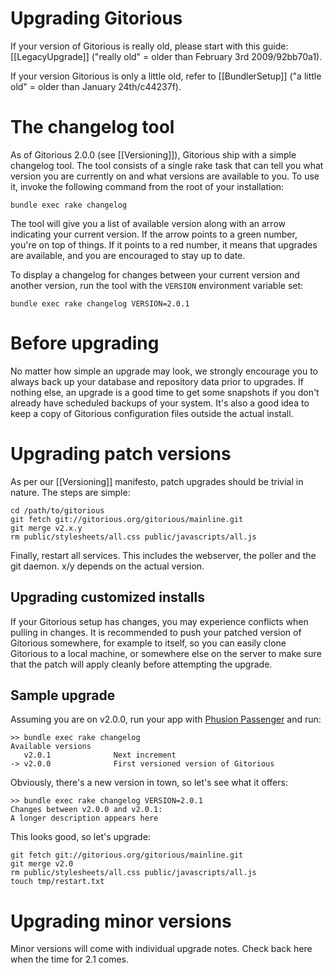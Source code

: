 # Upgrading Gitorious

If your version of Gitorious is really old, please start with this guide: [[LegacyUpgrade]] ("really old" = older than February 3rd 2009/92bb70a1).

If your version Gitorious is only a little old, refer to [[BundlerSetup]] ("a little old" = older than January 24th/c44237f).

The changelog tool
===============

As of Gitorious 2.0.0 (see [[Versioning]]), Gitorious ship with a simple changelog tool. The tool consists of a single rake task that can tell you what version you are currently on and what versions are available to you. To use it, invoke the following command from the root of your installation:

    bundle exec rake changelog

The tool will give you a list of available version along with an arrow indicating your current version. If the arrow points to a green number, you're on top of things. If it points to a red number, it means that upgrades are available, and you are encouraged to stay up to date.

To display a changelog for changes between your current version and another version, run the tool with the `VERSION` environment variable set:

    bundle exec rake changelog VERSION=2.0.1

Before upgrading
==============

No matter how simple an upgrade may look, we strongly encourage you to always back up your database and repository data prior to upgrades. If nothing else, an upgrade is a good time to get some snapshots if you don't already have scheduled backups of your system. It's also a good idea to keep a copy of Gitorious configuration files outside the actual install.

Upgrading patch versions
====================

As per our [[Versioning]] manifesto, patch upgrades should be trivial in nature. The steps are simple:

    cd /path/to/gitorious
    git fetch git://gitorious.org/gitorious/mainline.git
    git merge v2.x.y
    rm public/stylesheets/all.css public/javascripts/all.js

Finally, restart all services. This includes the webserver, the poller and the git daemon. x/y depends on the actual version.

Upgrading customized installs
-----------------------------------------

If your Gitorious setup has changes, you may experience conflicts when pulling in changes. It is recommended to push your patched version of Gitorious somewhere, for example to itself, so you can easily clone Gitorious to a local machine, or somewhere else on the server to make sure that the patch will apply cleanly before attempting the upgrade.

Sample upgrade
-----------------------

Assuming you are on v2.0.0, run your app with [Phusion Passenger](http://www.modrails.com/) and run:

    >> bundle exec rake changelog
    Available versions
       v2.0.1              Next increment
    -> v2.0.0              First versioned version of Gitorious

Obviously, there's a new version in town, so let's see what it offers:

    >> bundle exec rake changelog VERSION=2.0.1
    Changes between v2.0.0 and v2.0.1:
    A longer description appears here

This looks good, so let's upgrade:

    git fetch git://gitorious.org/gitorious/mainline.git
    git merge v2.0
    rm public/stylesheets/all.css public/javascripts/all.js
    touch tmp/restart.txt

Upgrading minor versions
====================

Minor versions will come with individual upgrade notes. Check back here when the time for 2.1 comes.